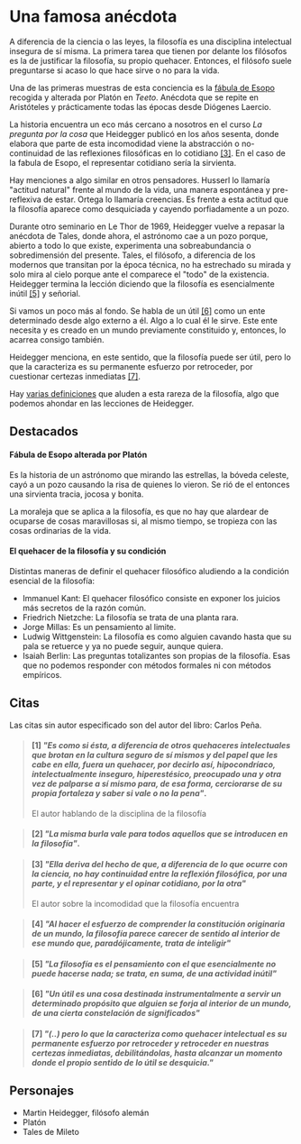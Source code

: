 # Una famosa anécdota

A diferencia de la ciencia o las leyes, la filosofía es una disciplina intelectual insegura de sí misma. La primera tarea que tienen por delante los filósofos es la de justificar la filosofía, su propio quehacer. Entonces, el filósofo suele preguntarse si acaso lo que hace sirve o no para la vida.

Una de las primeras muestras de esta conciencia es la [fábula de Esopo](#fábula-de-esopo-alterada-por-platón) recogida y alterada por Platón en *Teeto*. Anécdota que se repite en Aristóteles y prácticamente todas las épocas desde Diógenes Laercio. 

La historia encuentra un eco más cercano a nosotros en el curso *La pregunta por la cosa* que Heidegger publicó en los años sesenta, donde elabora que parte de esta incomodidad viene la abstracción o no-continuidad de las reflexiones filosóficas en lo cotidiano [\[3\]](#3-ella-deriva-del-hecho-de-que-a-diferencia-de-lo-que-ocurre-con-la-ciencia-no-hay-continuidad-entre-la-reflexión-filosófica-por-una-parte-y-el-representar-y-el-opinar-cotidiano-por-la-otra). En el caso de la fabula de Esopo, el representar cotidiano sería la sirvienta. 

Hay menciones a algo similar en otros pensadores. Husserl lo llamaría "actitud natural" frente al mundo de la vida, una manera espontánea y pre-reflexiva de estar. Ortega lo llamaría creencias. Es frente a esta actitud que la filosofía aparece como desquiciada y cayendo porfiadamente a un pozo.

Durante otro seminario en Le Thor de 1969, Heidegger vuelve a repasar la anécdota de Tales, donde ahora, el astrónomo cae a un pozo porque, abierto a todo lo que existe, experimenta una sobreabundancia o sobredimensión del presente. Tales, el filósofo, a diferencia de los modernos que transitan por la época técnica, no ha estrechado su mirada y solo mira al cielo porque ante el comparece el "todo" de la existencia. Heidegger termina la lección diciendo que la filosofía es esencialmente inútil [\[5\]](#5-la-filosofía-es-el-pensamiento-con-el-que-esencialmente-no-puede-hacerse-nada-se-trata-en-suma-de-una-actividad-inútil) y señorial.

Si vamos un poco más al fondo. Se habla de un útil [\[6\]](#6-un-útil-es-una-cosa-destinada-instrumentalmente-a-servir-un-determinado-propósito-que-alguien-se-forja-al-interior-de-un-mundo-de-una-cierta-constelación-de-significados) como un ente determinado desde algo externo a él. Algo a lo cual él le sirve. Este ente necesita y es  creado en un mundo previamente constituido y, entonces, lo acarrea consigo también. 

Heidegger menciona, en este sentido, que la filosofía puede ser útil, pero lo que la caracteriza es su permanente esfuerzo por retroceder, por cuestionar certezas inmediatas [\[7\]](#7--pero-lo-que-la-caracteriza-como-quehacer-intelectual-es-su-permanente-esfuerzo-por-retroceder-y-retroceder-en-nuestras-certezas-inmediatas-debilitándolas-hasta-alcanzar-un-momento-donde-el-propio-sentido-de-lo-útil-se-desquicia).

Hay [varias definiciones](#el-quehacer-de-la-filosofía-y-su-condición) que aluden a esta rareza de la filosofía, algo que podemos ahondar en las lecciones de Heidegger.


## Destacados

#### Fábula de Esopo alterada por Platón

Es la historia de un astrónomo que mirando las estrellas, la bóveda celeste, cayó a un pozo causando la risa de quienes lo vieron. Se rió de el entonces una sirvienta tracia, jocosa y bonita.

La moraleja que se aplica a la filosofía, es que no hay que alardear de ocuparse de cosas maravillosas si, al mismo tiempo, se tropieza con las cosas ordinarias de la vida. 

#### El quehacer de la filosofía y su condición

Distintas maneras de definir el quehacer filosófico aludiendo a la condición esencial de la filosofía:

- Immanuel Kant: El quehacer filosófico consiste en exponer los juicios más secretos de la razón común.
- Friedrich Nietzche: La filosofía se trata de una planta rara.
- Jorge Millas: Es un pensamiento al limite.
- Ludwig Wittgenstein: La filosofía es como alguien cavando hasta que su pala se retuerce y ya no puede seguir, aunque quiera.
- Isaiah Berlin: Las preguntas totalizantes son propias de la filosofía. Esas que no podemos responder con métodos formales ni con métodos empíricos.


## Citas

Las citas sin autor especificado son del autor del libro: Carlos Peña.

<!-- p23 -->
> #### [1] _"Es como si ésta, a diferencia de otros quehaceres intelectuales que brotan en la cultura seguro de sí mismos y del papel que les cabe en ella, fuera un quehacer, por decirlo así, hipocondríaco, intelectualmente inseguro, hiperestésico, preocupado una y otra vez de palparse a sí mismo para, de esa forma, cerciorarse de su propia fortaleza y saber si vale o no la pena"_.
> 
> El autor hablando de la disciplina de la filosofía

<!-- p25 -->
> #### [2] _"La misma burla vale para todos aquellos que se introducen en la filosofía"_.

<!-- p27 -->
> #### [3] _"Ella deriva del hecho de que, a diferencia de lo que ocurre con la ciencia, no hay continuidad entre la reflexión filosófica, por una parte, y el representar y el opinar cotidiano, por la otra"_
>
> El autor sobre la incomodidad que la filosofía encuentra

<!-- p28 -->
> #### [4] _"Al hacer el esfuerzo de comprender la constitución originaria de un mundo, la filosofía parece carecer de sentido al interior de ese mundo que, paradójicamente, trata de inteligir"_

<!-- p29 -->
> #### [5] _"La filosofía es el pensamiento con el que esencialmente no puede hacerse nada; se trata, en suma, de una actividad inútil"_

<!-- p29 -->
> #### [6] _"Un útil es una cosa destinada instrumentalmente a servir un determinado propósito que alguien se forja al interior de un mundo, de una cierta constelación de significados"_

<!-- p31 -->
> #### [7] _"(..) pero lo que la caracteriza como quehacer intelectual es su permanente esfuerzo por retroceder y retroceder en nuestras certezas inmediatas, debilitándolas, hasta alcanzar un momento donde el propio sentido de lo útil se desquicia."_


## Personajes

- Martin Heidegger, filósofo alemán
- Platón
- Tales de Mileto